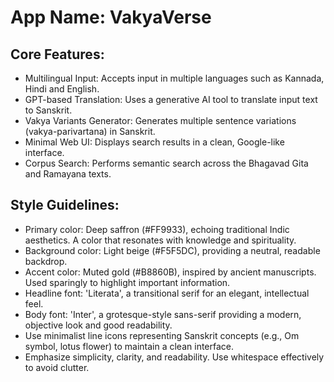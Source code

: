 # **App Name**: VakyaVerse

## Core Features:

- Multilingual Input: Accepts input in multiple languages such as Kannada, Hindi and English.
- GPT-based Translation: Uses a generative AI tool to translate input text to Sanskrit.
- Vakya Variants Generator: Generates multiple sentence variations (vakya-parivartana) in Sanskrit.
- Minimal Web UI: Displays search results in a clean, Google-like interface.
- Corpus Search: Performs semantic search across the Bhagavad Gita and Ramayana texts.

## Style Guidelines:

- Primary color: Deep saffron (#FF9933), echoing traditional Indic aesthetics. A color that resonates with knowledge and spirituality.
- Background color: Light beige (#F5F5DC), providing a neutral, readable backdrop.
- Accent color: Muted gold (#B8860B), inspired by ancient manuscripts. Used sparingly to highlight important information.
- Headline font: 'Literata', a transitional serif for an elegant, intellectual feel.
- Body font: 'Inter', a grotesque-style sans-serif providing a modern, objective look and good readability.
- Use minimalist line icons representing Sanskrit concepts (e.g., Om symbol, lotus flower) to maintain a clean interface.
- Emphasize simplicity, clarity, and readability. Use whitespace effectively to avoid clutter.